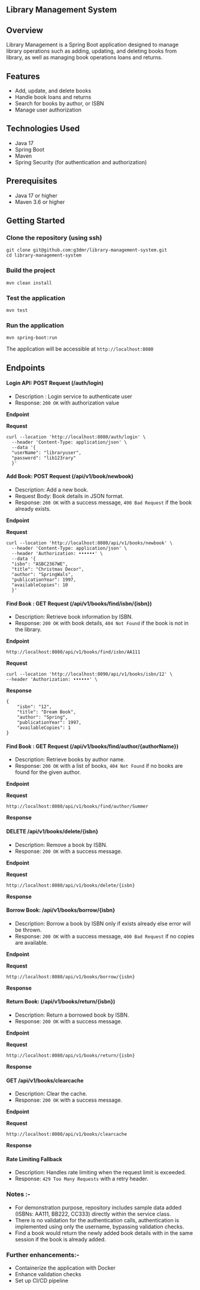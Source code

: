 ## Library Management System

## Overview
Library Management is a Spring Boot application designed to manage library operations such as adding, updating, and deleting books from library, as well as managing book operations loans and returns.

## Features
- Add, update, and delete books
- Handle book loans and returns
- Search for books by author, or ISBN
- Manage user authorization

## Technologies Used
- Java 17
- Spring Boot
- Maven
- Spring Security (for authentication and authorization)

## Prerequisites
- Java 17 or higher
- Maven 3.6 or higher

## Getting Started

### Clone the repository (using ssh)
```
git clone git@github.com:g3dmr/library-management-system.git
cd library-management-system
```

### Build the project
```
mvn clean install
```

### Test the application
```
mvn test
```

### Run the application
```
mvn spring-boot:run
```

The application will be accessible at `http://localhost:8080`

## Endpoints

#### Login API: POST Request (/auth/login)

- Description : Login service to authenticate user
- Response: `200 OK` with authorization value

**Endpoint**

**Request**

```
curl --location 'http://localhost:8080/auth/login' \
  --header 'Content-Type: application/json' \
  --data '{
  "userName": "libraryuser",
  "password": "lib123rary"
  }'
```

#### Add Book: POST Request (/api/v1/book/newbook)
- Description: Add a new book.
- Request Body: Book details in JSON format.
- Response: `200 OK` with a success message, `400 Bad Request` if the book already exists. 

**Endpoint**

**Request**

```
curl --location 'http://localhost:8080/api/v1/books/newbook' \
  --header 'Content-Type: application/json' \
  --header 'Authorization: ••••••' \
  --data '{
  "isbn": "ASBC2367WE",
  "title": "Christmas Decor",
  "author": "SpringWals",
  "publicationYear": 1997,
  "availableCopies": 10
  }'
```

#### Find Book :  GET Request (/api/v1/books/find/isbn/{isbn})   
- Description: Retrieve book information by ISBN.
- Response: `200 OK` with book details, `404 Not Found` if the book is not in the library.

**Endpoint**
```
http://localhost:8080/api/v1/books/find/isbn/AA111
```
**Request**

```
curl --location 'http://localhost:8090/api/v1/books/isbn/12' \
--header 'Authorization: ••••••' \
```
**Response**
```
{
    "isbn": "12",
    "title": "Dream Book",
    "author": "Spring",
    "publicationYear": 1997,
    "availableCopies": 1
}
```
#### Find Book : GET Request (/api/v1/books/find/author/{authorName})
- Description: Retrieve books by author name.
- Response: `200 OK` with a list of books, `404 Not Found` if no books are found for the given author.

**Endpoint**

**Request**

```
http://localhost:8080/api/v1/books/find/author/Summer
```

**Response**

#### DELETE /api/v1/books/delete/{isbn}
- Description: Remove a book by ISBN.
- Response: `200 OK` with a success message.

**Endpoint**

**Request**

```
http://localhost:8080/api/v1/books/delete/{isbn}
```
**Response**

#### Borrow Book: /api/v1/books/borrow/{isbn}
- Description: Borrow a book by ISBN only if exists already else error will be thrown.
- Response: `200 OK` with a success message, `400 Bad Request` if no copies are available.

**Endpoint**

**Request**

```
http://localhost:8080/api/v1/books/borrow/{isbn}
```
**Response**

#### Return Book: (/api/v1/books/return/{isbn})
- Description: Return a borrowed book by ISBN.
- Response: `200 OK` with a success message.

**Endpoint**

**Request**

```
http://localhost:8080/api/v1/books/return/{isbn}
```
**Response**

#### GET /api/v1/books/clearcache
- Description: Clear the cache.
- Response: `200 OK` with a success message.

**Endpoint**

**Request**

```
http://localhost:8080/api/v1/books/clearcache
```
**Response**

#### Rate Limiting Fallback
- Description: Handles rate limiting when the request limit is exceeded.
- Response: `429 Too Many Requests` with a retry header.


### Notes :-
- For demonstration purpose, repository includes sample data added (ISBNs: AA111, BB222, CC333) directly within the service class.
- There is no validation for the authentication calls, authentication is implemented using only the username, bypassing validation checks.
- Find a book would return the newly added book details with in the same session if the book is already added.

### Further enhancements:-
- Containerize the application with Docker
- Enhance validation checks
- Set up CI/CD pipeline